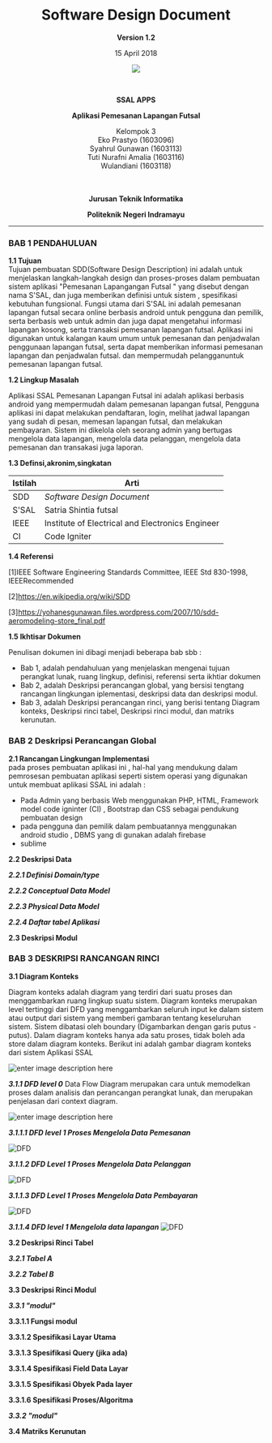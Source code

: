 
<html>
<body>
<div align="center"><h1>Software Design Document</h1></div>

<p align="center"><b>Version 1.2 </b><br>
<p align="center">15 April 2018</b>
<p align="center">
<img src="https://2.bp.blogspot.com/-dxdRgMQGbLk/WpA-Tp2rNGI/AAAAAAAAAh8/3_jBWFb7Cf48033QvB34D2WCwoN2sxZLgCLcBGAs/s1000/index.png"/>
</p>

<br><p align="center"><b> SSAL APPS </b><br>
<p align="center"><b>Aplikasi Pemesanan Lapangan Futsal
</b>
<p align="center">Kelompok 3 <br>
 Eko Prastyo 		(1603096)<br>
Syahrul Gunawan 	(1603113)<br>
Tuti Nurafni Amalia (1603116)<br>
Wulandiani 			(1603118) <br> <br> <br>
 
<p align="center"><b>Jurusan Teknik Informatika</b><br>
<p align="center"><b>Politeknik Negeri Indramayu</b>
</p>
<hr>
</body>
</html>

### BAB 1 PENDAHULUAN

**1.1 Tujuan**    
Tujuan pembuatan SDD(Software Design Description) ini adalah untuk menjelaskan langkah-langkah design dan proses-proses dalam pembuatan sistem aplikasi "Pemesanan Lapangangan Futsal " yang disebut dengan nama S'SAL, dan juga memberikan definisi untuk sistem , spesifikasi kebutuhan fungsional. Fungsi utama dari S'SAL ini adalah pemesanan lapangan futsal secara online berbasis android untuk pengguna dan pemilik, serta berbasis web untuk admin dan juga dapat mengetahui informasi lapangan kosong, serta transaksi pemesanan lapangan futsal.
Aplikasi ini digunakan untuk kalangan kaum umum untuk pemesanan dan penjadwalan penggunaan lapangan futsal, serta dapat memberikan informasi pemesanan lapangan dan penjadwalan futsal. dan mempermudah pelangganuntuk pemesanan lapangan futsal.  
  
**1.2 Lingkup Masalah**  
  
Aplikasi SSAL Pemesanan Lapangan Futsal ini adalah aplikasi berbasis android yang mempermudah dalam pemesanan lapangan futsal, Pengguna aplikasi ini dapat melakukan pendaftaran, login, melihat jadwal lapangan yang sudah di pesan, memesan lapangan futsal, dan melakukan pembayaran. Sistem ini dikelola oleh seorang admin yang bertugas mengelola data lapangan, mengelola data pelanggan, mengelola data pemesanan dan transakasi juga laporan.
  
**1.3 Definsi,akronim,singkatan**  
  
| Istilah | Arti |  
| ------- | ------------------------------------------------ |  
| SDD | *Software Design Document* |  
| S'SAL | Satria Shintia futsal |  
| IEEE | Institute of Electrical and Electronics Engineer |  
| CI | Code Igniter |   
  
**1.4 Referensi**  
  
[1]IEEE Software Engineering Standards Committee, IEEE Std 830-1998, IEEERecommended  

[2]https://en.wikipedia.org/wiki/SDD

[3]https://yohanesgunawan.files.wordpress.com/2007/10/sdd-aeromodeling-store_final.pdf  
    
**1.5 Ikhtisar Dokumen**  
  
Penulisan dokumen ini dibagi menjadi beberapa bab sbb :  
  
<ul>  
<li> Bab 1, adalah pendahuluan yang menjelaskan mengenai tujuan perangkat lunak, ruang lingkup, definisi, referensi serta ikhtiar dokumen </li>  
<li> Bab 2, adalah Deskripsi perancangan global, yang bersisi tengtang rancangan lingkungan iplementasi, deskripsi data dan deskripsi modul.</li>  
<li> Bab 3, adalah Deskripsi perancangan rinci, yang berisi tentang Diagram konteks, Deskripsi rinci tabel, Deskripsi rinci modul, dan matriks kerunutan.</li>  
</ul>  
   
### BAB 2 Deskripsi Perancangan Global 
  
**2.1 Rancangan Lingkungan Implementasi**  
pada proses pembuatan aplikasi ini , hal-hal yang mendukung dalam pemrosesan pembuatan aplikasi seperti sistem operasi yang digunakan untuk membuat aplikasi SSAL ini adalah :  
  
<ul>  
<li> Pada Admin yang berbasis Web menggunakan PHP, HTML, Framework model code igninter (CI) , Bootstrap dan CSS sebagai pendukung pembuatan design </li>  
<li> pada pengguna dan pemilik dalam pembuatannya menggunakan android studio , DBMS yang di gunakan adalah firebase </li>  
<li> sublime </li>  
</ul>  
  
**2.2 Deskripsi Data**  
  
***2.2.1 Definisi Domain/type***  
  
***2.2.2 Conceptual Data Model***  
  
***2.2.3 Physical Data Model***  
  
***2.2.4 Daftar tabel Aplikasi***  
  
**2.3 Deskripsi Modul**  
  
  
  
### BAB 3 DESKRIPSI RANCANGAN RINCI

**3.1 Diagram Konteks**

Diagram konteks adalah diagram yang terdiri dari suatu proses dan menggambarkan ruang lingkup suatu sistem. Diagram konteks merupakan level tertinggi dari DFD yang menggambarkan seluruh input ke dalam sistem atau output dari sistem yang memberi gambaran tentang keseluruhan sistem. Sistem dibatasi oleh boundary (Digambarkan dengan garis putus - putus). Dalam diagram konteks hanya ada satu proses, tidak boleh ada store dalam diagram konteks. Berikut ini adalah gambar diagram konteks dari sistem Aplikasi SSAL

![enter image description here](https://raw.githubusercontent.com/Eprastyo/RPL-D-3/master/Gambar/DFD%20CONTEX.PNG)  
  
***3.1.1 DFD level 0*** 
Data Flow Diagram merupakan cara untuk memodelkan proses dalam analisis dan perancangan perangkat lunak, dan merupakan penjelasan dari context diagram.

![enter image description here](https://github.com/Eprastyo/RPL-D-3/raw/master/Gambar/DFD%20LEVEL%200.PNG)  
  
***3.1.1.1 DFD level 1 Proses Mengelola Data Pemesanan***  

![DFD](https://raw.githubusercontent.com/Eprastyo/RPL-D-3/master/Gambar/DFD%20LEVEL%201%20PEMESANAN.PNG)  
  
***3.1.1.2 DFD Level 1 Proses Mengelola Data Pelanggan*** 

![DFD](https://raw.githubusercontent.com/Eprastyo/RPL-D-3/master/Gambar/DFD%20LEVEL%201%20MEMBER.PNG)

***3.1.1.3 DFD Level 1 Proses Mengelola Data Pembayaran***  

![DFD](https://github.com/Eprastyo/RPL-D-3/blob/master/Gambar/DFD%20LEVEL%201%20PEMBAYARAN.PNG?raw=true)  
  
***3.1.1.4 DFD level 1 Mengelola data lapangan***
![DFD](https://raw.githubusercontent.com/Eprastyo/RPL-D-3/master/Gambar/DFD%20LEVEL%201%20LAPANGAN.PNG)  
  
**3.2 Deskripsi Rinci Tabel**  
  
***3.2.1 Tabel A***  
  
***3.2.2 Tabel B***  
  
**3.3 Deskripsi Rinci Modul**  
  
***3.3.1 "modul"***  
  
****3.3.1.1 Fungsi modul****  
  
****3.3.1.2 Spesifikasi Layar Utama****  
  
****3.3.1.3 Spesifikasi Query (jika ada)****  
  
****3.3.1.4 Spesifikasi Field Data Layar****  
  
****3.3.1.5 Spesifikasi Obyek Pada layer****  
  
****3.3.1.6 Spesifikasi Proses/Algoritma****  
  
***3.3.2 "modul"***  
  
**3.4 Matriks Kerunutan**  

